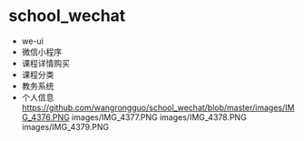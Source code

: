 # school_wechat
- we-ui
- 微信小程序
- 课程详情购买
- 课程分类
- 教务系统
- 个人信息
https://github.com/wangrongguo/school_wechat/blob/master/images/IMG_4376.PNG
images/IMG_4377.PNG
images/IMG_4378.PNG
images/IMG_4379.PNG
